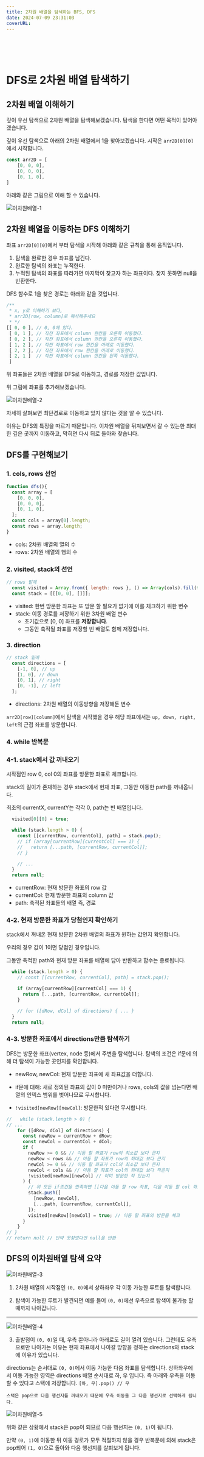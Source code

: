 ```yaml
---
title: 2차원 배열을 탐색하는 BFS, DFS
date: 2024-07-09 23:31:03
coverURL: 
---
```

<br />
<br />
<br />

# DFS로 2차원 배열 탐색하기

## 2차원 배열 이해하기

깊이 우선 탐색으로 2차원 배열을 탐색해보겠습니다.
탐색을 한다면 어떤 목적이 있어야겠습니다.

깊이 우선 탐색으로 아래의 2차원 배열에서 1을 찾아보겠습니다.
시작은 `arr2D[0][0]`에서 시작합니다.

```js
const arr2D = [
    [0, 0, 0],
    [0, 0, 0],
    [0, 1, 0],
]
```
아래와 같은 그림으로 이해 할 수 있습니다.

<img src='/img/blog/dfs-bfs-2DArray/tdr1.png' alt='이차원배열-1' >

## 2차원 배열을 이동하는 DFS 이해하기

좌표 `arr2D[0][0]`에서 부터 탐색을 시작해 아래와 같은 규칙을 통해 움직입니다.

1. 탐색을 완료한 경우 좌표를 남긴다.
2. 완료한 탐색의 좌표는 누적한다.
3. 누적된 탐색의 좌표를 따라가면 마지막이 찾고자 하는 좌표이다. 찾지 못하면 null을 반환한다.

DFS 함수로 1을 찾은 경로는 아래와 같을 것입니다.

```js
/**
 * x, y로 이해하기 보다,
 * arr2D[row, column]로 해석해주세요
 * */
[[ 0, 0 ], // 0, 0에 있다.
 [ 0, 1 ], // 직전 좌표에서 column 한칸을 오른쪽 이동했다.
 [ 0, 2 ], // 직전 좌표에서 column 한칸을 오른쪽 이동했다.
 [ 1, 2 ], // 직전 좌표에서 row 한칸을 아래로 이동했다.
 [ 2, 2 ], // 직전 좌표에서 row 한칸을 아래로 이동했다.
 [ 2, 1 ]  // 직전 좌표에서 column 한칸을 왼쪽 이동했다.
 ]
```

위 좌표들은 2차원 배열을 DFS로 이동하고, 경로를 저장한 값입니다.

위 그림에 좌표를 추가해보겠습니다.

<img src='/img/blog/dfs-bfs-2DArray/tdr2.png' alt='이차원배열-2' >

자세히 살펴보면 최단경로로 이동하고 있지 않다는 것을 알 수 있습니다.

이유는 DFS의 특징을 따르기 때문입니다.
이차원 배열을 뒤져보면서 갈 수 있는한 최대한 깊은 곳까지 이동하고, 막히면 다시 뒤로 돌아와 찾습니다.

## DFS를 구현해보기

### 1. cols, rows 선언
```js
function dfs(){
  const array = [
    [0, 0, 0],
    [0, 0, 0],
    [0, 1, 0],
  ];
  const cols = array[0].length;
  const rows = array.length;
}
```

- cols: 2차원 배열의 열의 수
- rows: 2차원 배열의 행의 수

### 2. visited, stack의 선언

```js
// rows 밑에
  const visited = Array.from({ length: rows }, () => Array(cols).fill(false));
  const stack = [[[0, 0], []]];
```

- visited: 한번 방문한 좌표는 또 방문 할 필요가 없기에 이를 체크하기 위한 변수
- stack: 이동 경로를 저장하기 위한 3차원 배열 변수
  - 초기값으로 [0, 0] 좌표를 **저장합니다**.
  - 그동안 축적될 좌표를 저장할 빈 배열도 함께 저장합니다.


### 3. direction

```js
// stack 밑에
  const directions = [
    [-1, 0], // up
    [1, 0], // down
    [0, 1], // right
    [0, -1], // left
  ];
```

- directions: 2차원 배열의 이동방향을 저장해둔 변수

`arr2D[row][column]`에서 탐색을 시작했을 경우
해당 좌표에서는 `up, down, right, left`의 근접 좌표를 방문합니다.

### 4. while 반복문

### 4-1. stack에서 값 꺼내오기

시작점인 row 0, col 0의 좌표를 방문한 좌표로 체크합니다.

stack의 길이가 존재하는 경우
stack에서 현재 좌표, 그동안 이동한 path를 꺼내옵니다.

최초의 currentX, currentY는 각각 0,
path는 빈 배열입니다.


```js
  visited[0][0] = true;

  while (stack.length > 0) {
    const [[currentRow, currentCol], path] = stack.pop();
    // if (array[currentRow][currentCol] === 1) {
    //   return [...path, [currentRow, currentCol]];
    // }

    // ...
  }
  return null;
```

- currentRow: 현재 방문한 좌표의 row 값
- currentCol: 현재 방문한 좌표의 column 값
- path: 축적된 좌표들의 배열 즉, 경로

### 4-2. 현재 방문한 좌표가 당첨인지 확인하기

stack에서 꺼내온 현재 방문한 2차원 배열의 좌표가 원하는 값인지 확인합니다.

우리의 경우 값이 1이면 당첨인 경우입니다.

그동안 축적한 path와 현재 방문 좌표를 배열에 담아 반환하고 함수는 종료됩니다. 

```js
  while (stack.length > 0) {
    // const [[currentRow, currentCol], path] = stack.pop();

    if (array[currentRow][currentCol] === 1) {
      return [...path, [currentRow, currentCol]];
    }

    // for ([dRow, dCol] of directions) { ... }
  }
  return null;
```

### 4-3. 방문한 좌표에서 directions만큼 탐색하기

DFS는 방문한 좌표(vertex, node 등)에서 주변을 탐색합니다.
탐색의 조건은 if문에 의해 더 탐색이 가능한 곳인지를 확인합니다.

- newRow, newCol: 현재 방문한 좌표에 새 좌표값을 더합니다.

- if문에 대해: 새로 정의된 좌표의 값이 0 미만이거나 rows, cols의 값을 넘는다면 배열의 인덱스 범위를 벗어나므로 무시합니다.
- `!visited[newRow][newCol]`: 방문한적 있다면 무시합니다.

```js
//   while (stack.length > 0) {
// ...
    for ([dRow, dCol] of directions) {
      const newRow = currentRow + dRow;
      const newCol = currentCol + dCol;
      if (
        newRow >= 0 && // 이동 할 좌표가 row의 최소값 보다 큰지 
        newRow < rows && // 이동 할 좌표가 row의 최대값 보다 큰지 
        newCol >= 0 && // 이동 할 좌표가 col의 최소값 보다 큰지
        newCol < cols && // 이동 할 좌표가 col의 최대값 보다 작은지
        !visited[newRow][newCol] // 이미 방문한 적 있는지
      ) {
        // 위 모든 if조건을 만족하면 [[다음 이동 할 row 좌표, 다음 이동 할 col 좌표], [현재까지 이동한 좌표들, [현재 row 좌표, 현재 col 좌표 ]]] 를 저장합니다.
        stack.push([
          [newRow, newCol],
          [...path, [currentRow, currentCol]],
        ]);
        visited[newRow][newCol] = true; // 이동 할 좌표의 방문을 체크
      }
    }
// }
// return null // 만약 못찾았다면 null을 반환
```


## DFS의 이차원배열 탐색 요약


<img src='/img/blog/dfs-bfs-2DArray/tdr3.png' alt='이차원배열-3' >

1. 2차원 배열의 시작점인 `(0, 0)`에서 상하좌우 각 이동 가능한 루트를 탐색합니다. 

2. 탐색이 가능한 루트가 발견되면 예를 들어 `(0, 0)`에선 우측으로 탐색이 불가능 할 때까지 나아갑니다.

--- 

<img src='/img/blog/dfs-bfs-2DArray/tdr4.png' alt='이차원배열-4' >

3. 출발점이 `(0, 0)`일 때, 우측 뿐아니라 아래로도 길이 열려 있습니다. 그런데도 우측으로만 나아가는 이유는 현재 좌표에서 나아갈 방향을 정하는 directions와 stack에 이유가 있습니다.

directions는 순서대로 `(0, 0)`에서 이동 가능한 다음 좌표를 탐색합니다. 상하좌우에서 이동 가능한 영역은 directions 배열 순서대로 하, 우 입니다. 즉 아래와 우측을 이동 할 수 있다고 스택에 저장합니다. `[하, 우].pop() // 우`

`스택은 pop으로 다음 행선지를 꺼내오기 때문에 우측 이동을 그 다음 행선지로 선택하게 됩니다.`

<img src='/img/blog/dfs-bfs-2DArray/tdr5.png' alt='이차원배열-5' >

위와 같은 상황에서 stack은 pop이 되므로 다음 행선지는 `(0, 1)`이 됩니다. 

만약 `(0, 1)`에 이동한 뒤 이동 경로가 모두 적절하지 않을 경우
반복문에 의해 stack은 pop되어 `(1, 0)`으로 돌아와 다음 행선지를 살펴보게 됩니다.



